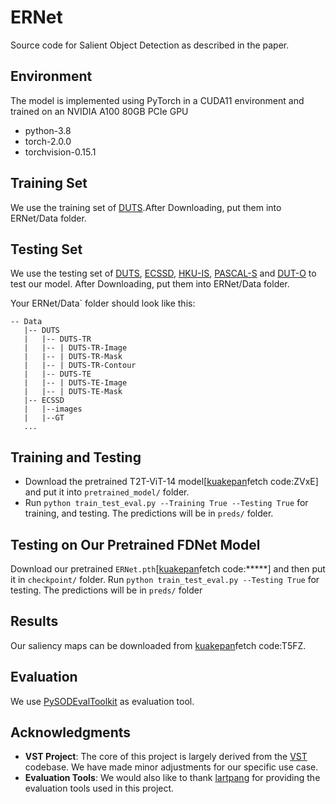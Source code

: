 # ERNet
Source code for Salient Object Detection  as described in the paper.

## Environment 
The model is implemented using PyTorch in a CUDA11 environment and trained on an NVIDIA A100 80GB PCIe GPU
- python-3.8
- torch-2.0.0
- torchvision-0.15.1

## Training Set
We use the training set of [DUTS](http://saliencydetection.net/duts/).After Downloading, put them into ERNet/Data folder.
## Testing Set
We use the testing set of [DUTS](http://saliencydetection.net/duts/), [ECSSD](http://www.cse.cuhk.edu.hk/leojia/projects/hsaliency/dataset.html), [HKU-IS](https://i.cs.hku.hk/~gbli/deep_saliency.html), [PASCAL-S](https://ccvl.jhu.edu/datasets/) and [DUT-O](http://saliencydetection.net/dut-omron/#orgc1e7c62) to test our model. After Downloading, put them into ERNet/Data folder.

Your ERNet/Data` folder should look like this:

```
-- Data
   |-- DUTS
   |   |-- DUTS-TR
   |   |-- | DUTS-TR-Image
   |   |-- | DUTS-TR-Mask
   |   |-- | DUTS-TR-Contour
   |   |-- DUTS-TE
   |   |-- | DUTS-TE-Image
   |   |-- | DUTS-TE-Mask
   |-- ECSSD
   |   |--images
   |   |--GT
   ...
```
## Training and Testing
- Download the pretrained T2T-ViT-14 model[[kuakepan](https://pan.quark.cn/s/1097007f2d3d)fetch code:ZVxE] and put it into `pretrained_model/` folder.
- Run `python train_test_eval.py --Training True --Testing True` for training, and testing. The predictions will be in `preds/` folder.
## Testing on Our Pretrained FDNet Model
Download our pretrained `ERNet.pth`[[kuakepan](*****)fetch code:*****] and then put it in `checkpoint/` folder. 
Run `python train_test_eval.py --Testing True` for testing. The predictions will be in `preds/` folder
## Results
Our saliency maps can be downloaded from [kuakepan](https://pan.quark.cn/s/5e92d5483980)fetch code:T5FZ.
## Evaluation
We use [PySODEvalToolkit](https://github.com/lartpang/PySODEvalToolkit) as evaluation tool.
## Acknowledgments
- **VST Project**: The core of this project is largely derived from the [VST](https://github.com/nnizhang/VST) codebase. We have made minor adjustments for our specific use case.
- **Evaluation Tools**: We would also like to thank [lartpang](https://github.com/lartpang/PySODEvalToolkit) for providing the evaluation tools used in this project.
